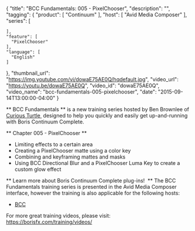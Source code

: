 {
  "title": "BCC Fundamentals: 005 - PixelChooser",
  "description": "",
  "tagging": {
    "product": [
      "Continuum"
    ],
    "host": [
      "Avid Media Composer"
    ],
    "series": [

    ],
    "feature": [
      "PixelChooser"
    ],
    "language": [
      "English"
    ]
  },
  "thumbnail_url": "https://img.youtube.com/vi/dowaE75AE0Q/hqdefault.jpg",
  "video_url": "https://youtu.be/dowaE75AE0Q",
  "video_id": "dowaE75AE0Q",
  "video_name": "bcc-fundamentals-005-pixelchooser",
  "date": "2015-09-14T13:00:00-04:00"
}

** BCC Fundamentals ** is a new training series hosted by Ben Brownlee of  [ Curious Turtle ](http://www.curiousturtle.com/)  designed to help you quickly and easily get up-and-running with Boris Continuum Complete. 

** Chapter 005 - PixelChooser **

  * Limiting effects to a certain area
  * Creating a PixelChooser matte using a color key
  * Combining and keyframing mattes and masks
  * Using BCC Directional Blur and a PixelChooser Luma Key to create a custom glow effect

** Learn more about Boris Continuum Complete plug-ins!  ** The BCC Fundamentals training series is presented in the Avid Media Composer interface, however the training is also applicable for the following hosts:

  * [ BCC ](/products/continuum/)

For more great training videos, please visit:  [ https://borisfx.com/training/videos/ ](/training/videos/)




